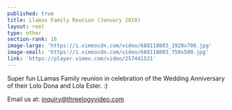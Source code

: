 ```yaml
---
published: true
title: Llamas Family Reunion (January 2018)
layout: reel
type: other
section-rank: 16
image-large: 'https://i.vimeocdn.com/video/688118803_1920x700.jpg'
image-small: 'https://i.vimeocdn.com/video/688118803_750x500.jpg'
link: 'https://player.vimeo.com/video/257441521'
---
```

Super fun LLamas Family reunion in celebration of the Wedding Anniversary of their Lolo Dona and Lola Ester. :)

Email us at: inquiry@threelogyvideo.com